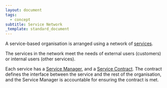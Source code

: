 ```yaml
---
layout: document
tags:
  - concept
subtitle: Service Network
_template: standard_document
---
```


A service-based organisation is arranged using a network of [services](/services).

The services in the network meet the needs of external users (customers) or internal users (other services).

Each service has a [Service Manager](/service-managers), and a [Service Contract](/service-contract). The contract defines the interface between the service and the rest of the organisation, and the Service Manager is accountable for ensuring the contract is met.
